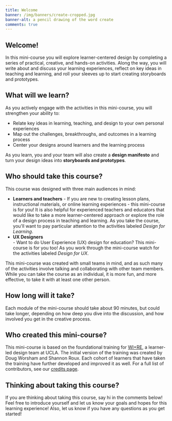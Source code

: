 ```yaml
---
title: Welcome
banner: /img/banners/create-cropped.jpg
banner-alt: a pencil drawing of the word create
comments: true
---
```

## Welcome!

In this mini-course you will explore learner-centered design by completing a series of practical, creative, and hands-on activities. Along the way, you will write about and discuss your learning experiences, reflect on key ideas in teaching and learning, and roll your sleeves up to start creating storyboards and prototypes.

## What will we learn?

As you actively engage with the activities in this mini-course, you will strengthen your ability to:

* Relate key ideas in learning, teaching, and design to your own personal experiences
* Map out the challenges, breakthroughs, and outcomes in a learning process
* Center your designs around learners and the learning process

As you learn, you and your team will also create a <strong>design manifesto</strong> and turn your design ideas into <strong>storyboards and prototypes</strong>.

## Who should take this course?

This course was designed with three main audiences in mind:

<ul>
  <li><strong>Learners and teachers</strong> - If you are new to creating lesson plans, instructional materials, or online learning experiences - this mini-course is for you! It is also helpful for experienced teachers and educators that would like to take a more learner-centered approach or explore the role of a design process in teaching and learning. As you take the course, you'll want to pay particular attention to the activities labeled <em>Design for Learning</em>.</li>
  <li><strong>UX Designers</strong></li> - Want to do User Experience (UX) design for education? This mini-course is for you too! As you work through the mini-course watch for the activities labeled <em>Design for UX</em>.</li>
</ul>

This mini-course was created with small teams in mind, and as such many of the activities involve talking and collaborating with other team members. While you can take the course as an individual, it is more fun, and more effective, to take it with at least one other person.

## How long will it take?

Each module of the mini-course should take about 90 minutes, but could take longer, depending on how deep you dive into the discussion, and how involved you get in the creative process.

## Who created this mini-course?

This mini-course is based on the foundational training for <a href="https://uclalibrary.github.io/research-tips/about/" target="_blank">WI+RE</a>, a learner-led design team at UCLA. The initial version of the training was created by Doug Worsham and Shannon Roux. Each cohort of learners that have taken the training have further developed and improved it as well. For a full list of contributors, see our <a href="{{ '/modules/resources/thank-yous/' | absolute_url }}">credits page</a>.

## Thinking about taking this course?

If you are thinking about taking this course, say hi in the comments below! Feel free to introduce yourself and let us know your goals and hopes for this learning experience! Also, let us know if you have any questions as you get started!

